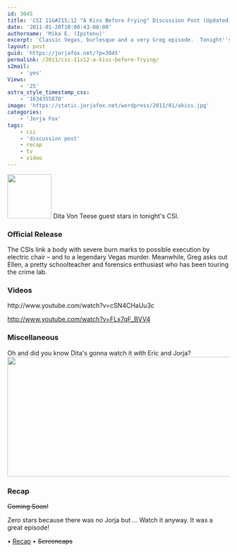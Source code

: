 ```yaml
---
id: 3045
title: 'CSI 11&#215;12 "A Kiss Before Frying" Discussion Post (Updated)'
date: '2011-01-20T10:00:43-08:00'
authorname: 'Mika E. (Ipstenu)'
excerpt: 'Classic Vegas, burlesque and a very Greg episode.  Tonight''s CSI promises to be titillating. _Updated - No Jorja, but still good!_'
layout: post
guid: 'https://jorjafox.net/?p=3045'
permalink: /2011/csi-11x12-a-kiss-before-frying/
s2mail:
    - 'yes'
Views:
    - '25'
astra_style_timestamp_css:
    - '1634355870'
image: 'https://static.jorjafox.net/wordpress/2011/01/akiss.jpg'
categories:
    - 'Jorja Fox'
tags:
    - csi
    - 'discussion post'
    - recap
    - tv
    - video
---
```


<img src="//static.jorjafox.net/wordpress/2011/01/akiss-100x100.jpg" alt="" title="akiss" width="100" height="100" class="alignleft size-thumbnail wp-image-3046" /> Dita Von Teese guest stars in tonight's CSI.

<h3>Official Release</h3>
The CSIs link a body with severe burn marks to possible execution by electric chair – and to a legendary Vegas murder. Meanwhile, Greg asks out Ellen, a pretty schoolteacher and forensics enthusiast who has been touring the crime lab.

<h3>Videos</h3>
http://www.youtube.com/watch?v=cSN4CHaUu3c

http://www.youtube.com/watch?v=FLx7qF_BVV4

<h3> Miscellaneous </h3>

Oh and did you know Dita's gonna watch it with Eric and Jorja?
<a href="http://twitter.com/DitaVonTeese/status/28130114038403072"><img src="//static.jorjafox.net/wordpress/2011/01/dita-tweet.jpg" alt="" title="dita-tweet" width="574" height="272" class="aligncenter size-full wp-image-3057" /></a>

<h3>Recap</h3>
<del>Coming Soon!</del>

Zero stars because there was no Jorja but ... Watch it anyway.  It was a great episode!

&bull; <a href="https://jorjafox.net/wiki/A_Kiss_Before_Frying">Recap</a>
&bull; <del>Screencaps</del>
